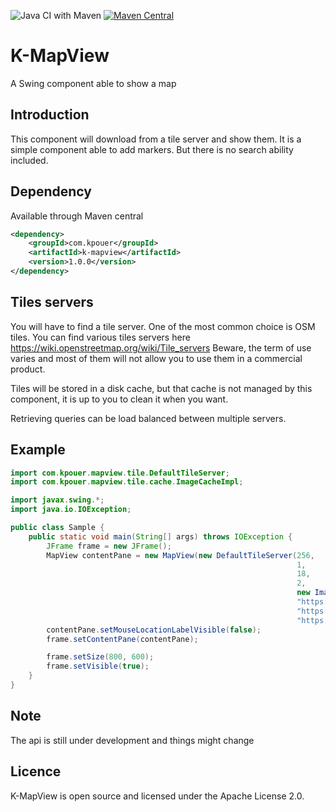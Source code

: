 ![Java CI with Maven](https://github.com/kpouer/KMapView/workflows/Java%20CI%20with%20Maven/badge.svg)
[![Maven Central](https://maven-badges.herokuapp.com/maven-central/com.kpouer/k-mapview/badge.svg)](https://maven-badges.herokuapp.com/maven-central/com.kpouer/k-mapview)
# K-MapView

A Swing component able to show a map

## Introduction

This component will download from a tile server and show them.
It is a simple component able to add markers. But there is no search ability included.

## Dependency

Available through Maven central

```xml
<dependency>
    <groupId>com.kpouer</groupId>
    <artifactId>k-mapview</artifactId>
    <version>1.0.0</version>
</dependency>
```

## Tiles servers

You will have to find a tile server. One of the most common choice is OSM tiles.
You can find various tiles servers here https://wiki.openstreetmap.org/wiki/Tile_servers
Beware, the term of use varies and most of them will not allow you to use them in a commercial product.

Tiles will be stored in a disk cache, but that cache is not managed by this component, it is up to you
to clean it when you want.

Retrieving queries can be load balanced between multiple servers.

## Example

```java
import com.kpouer.mapview.tile.DefaultTileServer;
import com.kpouer.mapview.tile.cache.ImageCacheImpl;

import javax.swing.*;
import java.io.IOException;

public class Sample {
    public static void main(String[] args) throws IOException {
        JFrame frame = new JFrame();
        MapView contentPane = new MapView(new DefaultTileServer(256,
                                                                1,
                                                                18,
                                                                2,
                                                                new ImageCacheImpl("Waze", "cache", 1000),
                                                                "https://a.tile.openstreetmap.org/${z}/${x}/${y}.png",
                                                                "https://b.tile.openstreetmap.org/${z}/${x}/${y}.png",
                                                                "https://c.tile.openstreetmap.org/${z}/${x}/${y}.png")));
        contentPane.setMouseLocationLabelVisible(false);
        frame.setContentPane(contentPane);

        frame.setSize(800, 600);
        frame.setVisible(true);
    }
}
```

## Note

The api is still under development and things might change

## Licence
K-MapView is open source and licensed under the Apache License 2.0.
